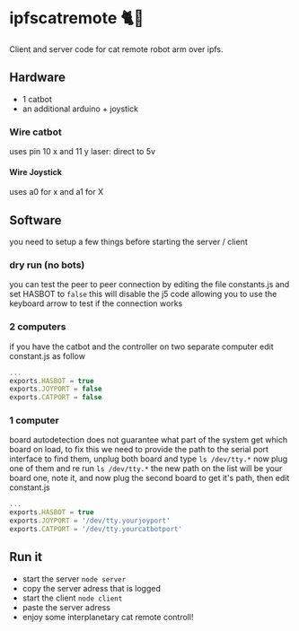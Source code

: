 # ipfscatremote 🐈🤖

Client and server code for cat remote robot arm over ipfs.

## Hardware
- 1 catbot
- an additional arduino + joystick

### Wire catbot
uses pin 10 x and 11 y
laser: direct to 5v
#### Wire Joystick
uses a0 for x and a1 for X

## Software
you need to setup a few things before starting the server / client

### dry run (no bots)
you can test the peer to peer connection by editing the file constants.js and set HASBOT to ```false``` this will disable the j5 code allowing you to use the keyboard arrow to test if the connection works

### 2 computers
if you have the catbot and the controller on two separate computer edit constant.js as follow

```js
...
exports.HASBOT = true
exports.JOYPORT = false
exports.CATPORT = false
```

### 1 computer
board autodetection does not guarantee what part of the system get which board on load, to fix this we need to provide the path to the serial port interface
to find them, unplug both board and type ```ls /dev/tty.*```
now plug one of them and re run ```ls /dev/tty.*``` the new path on the list will be your board one, note it, and now plug the second board to get it's path,
then edit constant.js

```js
...
exports.HASBOT = true
exports.JOYPORT = '/dev/tty.yourjoyport'
exports.CATPORT = '/dev/tty.yourcatbotport'
```

## Run it

- start the server ```node server```
- copy the server adress that is logged
- start the client ```node client```
- paste the server adress
- enjoy some interplanetary cat remote controll!
